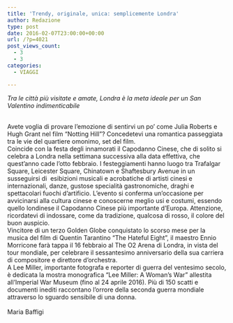 ```yaml
---
title: 'Trendy, originale, unica: semplicemente Londra'
author: Redazione
type: post
date: 2016-02-07T23:00:00+00:00
url: /?p=4021
post_views_count:
  - 3
  - 3
categories:
  - VIAGGI

---
```

_Tra le citt&agrave; pi&ugrave; visitate e amate, Londra &egrave; la meta ideale per un San Valentino indimenticabile_

<div>
  &nbsp;
</div>

<div>
  Avete voglia di provare l&#8217;emozione di sentirvi un po&#8217; come Julia Roberts e Hugh Grant nel film &ldquo;Notting Hill&rdquo;? Concedetevi una romantica passeggiata tra le vie del quartiere omonimo, set del film.&nbsp;
</div>

<div>
  Coincide con la festa degli innamorati il Capodanno Cinese, che di solito si celebra a Londra nella settimana successiva alla data effettiva, che quest&#8217;anno cade l&#8217;otto febbraio. I festeggiamenti hanno luogo tra Trafalgar Square, Leicester Square, Chinatown e Shaftesbury Avenue in un susseguirsi di &nbsp;esibizioni musicali e acrobatiche di artisti cinesi e internazionali, danze, gustose specialit&agrave; gastronomiche, draghi e spettacolari fuochi d&#8217;artificio. L&#8217;evento si conferma un&#8217;occasione per avvicinarsi alla cultura cinese e conoscerne meglio usi e costumi, essendo quello londinese il Capodanno Cinese pi&ugrave; importante d&#8217;Europa. Attenzione, ricordatevi di indossare, come da tradizione, qualcosa di rosso, il colore del buon auspicio.&nbsp;
</div>

<div>
  Vincitore di un terzo Golden Globe conquistato lo scorso mese per la musica del film di Quentin Tarantino &ldquo;The Hateful Eight&rdquo;, il maestro Ennio Morricone far&agrave; tappa il 16 febbraio al The O2 Arena di Londra, in vista del tour mondiale, per celebrare il sessantesimo anniversario della sua carriera di compositore e direttore d&#8217;orchestra.&nbsp;
</div>

<div>
  A Lee Miller, importante fotografa e reporter di guerra del ventesimo secolo, &egrave; dedicata la mostra monografica &ldquo;Lee Miller: A Woman&#8217;s War&rdquo; allestita all&#8217;Imperial War Museum (fino al 24 aprile 2016). Pi&ugrave; di 150 scatti e documenti inediti raccontano l&#8217;orrore della seconda guerra mondiale attraverso lo sguardo sensibile di una donna.
</div>

<div>
  &nbsp;
</div>

<div>
  Maria Baffigi
</div>